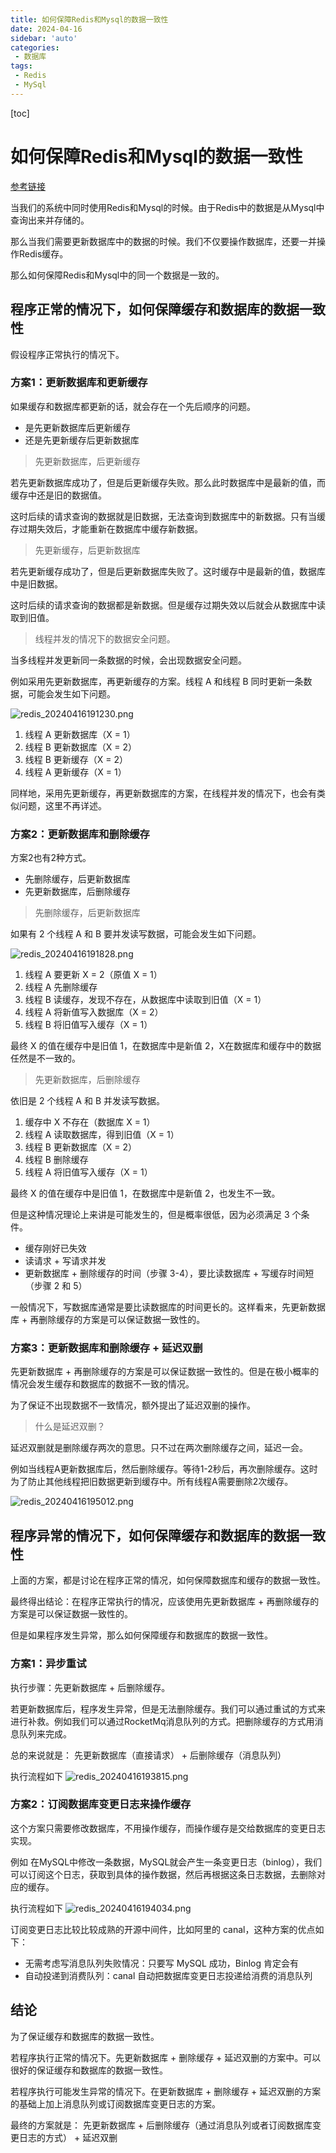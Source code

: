 ```yaml
---
title: 如何保障Redis和Mysql的数据一致性
date: 2024-04-16
sidebar: 'auto'
categories: 
 - 数据库
tags:
 - Redis
 - MySql
---
```


[toc]

# 如何保障Redis和Mysql的数据一致性

[参考链接](https://blog.csdn.net/wuhuayangs/article/details/121971205)

当我们的系统中同时使用Redis和Mysql的时候。由于Redis中的数据是从Mysql中查询出来并存储的。

那么当我们需要更新数据库中的数据的时候。我们不仅要操作数据库，还要一并操作Redis缓存。

那么如何保障Redis和Mysql中的同一个数据是一致的。

## 程序正常的情况下，如何保障缓存和数据库的数据一致性

假设程序正常执行的情况下。

### 方案1：更新数据库和更新缓存

如果缓存和数据库都更新的话，就会存在一个先后顺序的问题。
- 是先更新数据库后更新缓存
- 还是先更新缓存后更新数据库

> 先更新数据库，后更新缓存

若先更新数据库成功了，但是后更新缓存失败。那么此时数据库中是最新的值，而缓存中还是旧的数据值。

这时后续的请求查询的数据就是旧数据，无法查询到数据库中的新数据。只有当缓存过期失效后，才能重新在数据库中缓存新数据。

> 先更新缓存，后更新数据库

若先更新缓存成功了，但是后更新数据库失败了。这时缓存中是最新的值，数据库中是旧数据。

这时后续的请求查询的数据都是新数据。但是缓存过期失效以后就会从数据库中读取到旧值。

> 线程并发的情况下的数据安全问题。

当多线程并发更新同一条数据的时候，会出现数据安全问题。

例如采用先更新数据库，再更新缓存的方案。线程 A 和线程 B 同时更新一条数据，可能会发生如下问题。

![redis_20240416191230.png](../blog_img/redis_20240416191230.png)

1. 线程 A 更新数据库（X = 1）
2. 线程 B 更新数据库（X = 2）
3. 线程 B 更新缓存（X = 2）
4. 线程 A 更新缓存（X = 1）

同样地，采用先更新缓存，再更新数据库的方案，在线程并发的情况下，也会有类似问题，这里不再详述。

### 方案2：更新数据库和删除缓存

方案2也有2种方式。
- 先删除缓存，后更新数据库
- 先更新数据库，后删除缓存

> 先删除缓存，后更新数据库

如果有 2 个线程 A 和 B 要并发读写数据，可能会发生如下问题。

![redis_20240416191828.png](../blog_img/redis_20240416191828.png)

1. 线程 A 要更新 X = 2（原值 X = 1）
2. 线程 A 先删除缓存
3. 线程 B 读缓存，发现不存在，从数据库中读取到旧值（X = 1）
4. 线程 A 将新值写入数据库（X = 2）
5. 线程 B 将旧值写入缓存（X = 1）

最终 X 的值在缓存中是旧值 1，在数据库中是新值 2，X在数据库和缓存中的数据任然是不一致的。

> 先更新数据库，后删除缓存

依旧是 2 个线程 A 和 B 并发读写数据。

1. 缓存中 X 不存在（数据库 X = 1）
2. 线程 A 读取数据库，得到旧值（X = 1）
3. 线程 B 更新数据库（X = 2）
4. 线程 B 删除缓存
5. 线程 A 将旧值写入缓存（X = 1）

最终 X 的值在缓存中是旧值 1，在数据库中是新值 2，也发生不一致。

但是这种情况理论上来讲是可能发生的，但是概率很低，因为必须满足 3 个条件。

- 缓存刚好已失效
- 读请求 + 写请求并发
- 更新数据库 + 删除缓存的时间（步骤 3-4），要比读数据库 + 写缓存时间短（步骤 2 和 5）

一般情况下，写数据库通常是要比读数据库的时间更长的。这样看来，先更新数据库 + 再删除缓存的方案是可以保证数据一致性的。

### 方案3：更新数据库和删除缓存 + 延迟双删

先更新数据库 + 再删除缓存的方案是可以保证数据一致性的。但是在极小概率的情况会发生缓存和数据库的数据不一致的情况。

为了保证不出现数据不一致情况，额外提出了延迟双删的操作。

> 什么是延迟双删？

延迟双删就是删除缓存两次的意思。只不过在两次删除缓存之间，延迟一会。

例如当线程A更新数据库后，然后删除缓存。等待1-2秒后，再次删除缓存。这时为了防止其他线程把旧数据更新到缓存中。所有线程A需要删除2次缓存。

![redis_20240416195012.png](../blog_img/redis_20240416195012.png)

## 程序异常的情况下，如何保障缓存和数据库的数据一致性

上面的方案，都是讨论在程序正常的情况，如何保障数据库和缓存的数据一致性。

最终得出结论：在程序正常执行的情况，应该使用先更新数据库 + 再删除缓存的方案是可以保证数据一致性的。

但是如果程序发生异常，那么如何保障缓存和数据库的数据一致性。

### 方案1：异步重试

执行步骤：先更新数据库 + 后删除缓存。

若更新数据库后，程序发生异常，但是无法删除缓存。我们可以通过重试的方式来进行补救。例如我们可以通过RocketMq消息队列的方式。把删除缓存的方式用消息队列来完成。

总的来说就是： 先更新数据库（直接请求） + 后删除缓存（消息队列）

执行流程如下
![redis_20240416193815.png](../blog_img/redis_20240416193815.png)


### 方案2：订阅数据库变更日志来操作缓存

这个方案只需要修改数据库，不用操作缓存，而操作缓存是交给数据库的变更日志实现。

例如 在MySQL中修改一条数据，MySQL就会产生一条变更日志（binlog），我们可以订阅这个日志，获取到具体的操作数据，然后再根据这条日志数据，去删除对应的缓存。

执行流程如下
![redis_20240416194034.png](../blog_img/redis_20240416194034.png)

订阅变更日志比较比较成熟的开源中间件，比如阿里的 canal，这种方案的优点如下：
- 无需考虑写消息队列失败情况：只要写 MySQL 成功，Binlog 肯定会有
- 自动投递到消费队列：canal 自动把数据库变更日志投递给消费的消息队列


## 结论

为了保证缓存和数据库的数据一致性。

若程序执行正常的情况下。先更新数据库 + 删除缓存 + 延迟双删的方案中。可以很好的保证缓存和数据库的数据一致性。

若程序执行可能发生异常的情况下。在更新数据库 + 删除缓存 + 延迟双删的方案的基础上加上消息队列或订阅数据库变更日志的方案。

最终的方案就是： 先更新数据库 + 后删除缓存（通过消息队列或者订阅数据库变更日志的方式） + 延迟双删

